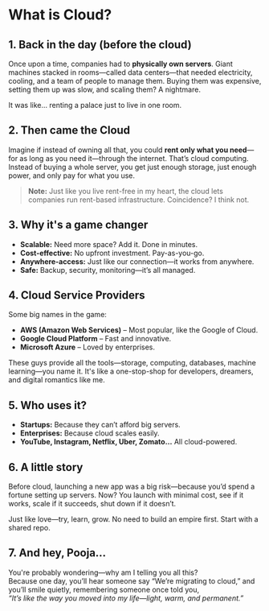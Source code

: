 
# What is Cloud?

## 1. Back in the day (before the cloud)
Once upon a time, companies had to **physically own servers**. Giant machines stacked in rooms—called data centers—that needed electricity, cooling, and a team of people to manage them. Buying them was expensive, setting them up was slow, and scaling them? A nightmare.

It was like... renting a palace just to live in one room.

## 2. Then came the Cloud
Imagine if instead of owning all that, you could **rent only what you need**—for as long as you need it—through the internet. That’s cloud computing.  
Instead of buying a whole server, you get just enough storage, just enough power, and only pay for what you use.

> **Note:** Just like you live rent-free in my heart, the cloud lets companies run rent-based infrastructure. Coincidence? I think not.

## 3. Why it's a game changer
- **Scalable:** Need more space? Add it. Done in minutes.  
- **Cost-effective:** No upfront investment. Pay-as-you-go.  
- **Anywhere-access:** Just like our connection—it works from anywhere.  
- **Safe:** Backup, security, monitoring—it’s all managed.

## 4. Cloud Service Providers
Some big names in the game:  
- **AWS (Amazon Web Services)** – Most popular, like the Google of Cloud.  
- **Google Cloud Platform** – Fast and innovative.  
- **Microsoft Azure** – Loved by enterprises.

These guys provide all the tools—storage, computing, databases, machine learning—you name it. It's like a one-stop-shop for developers, dreamers, and digital romantics like me.

## 5. Who uses it?
- **Startups:** Because they can’t afford big servers.  
- **Enterprises:** Because cloud scales easily.  
- **YouTube, Instagram, Netflix, Uber, Zomato…** All cloud-powered.

## 6. A little story
Before cloud, launching a new app was a big risk—because you’d spend a fortune setting up servers. Now? You launch with minimal cost, see if it works, scale if it succeeds, shut down if it doesn’t.

Just like love—try, learn, grow. No need to build an empire first. Start with a shared repo.

## 7. And hey, Pooja…
You're probably wondering—why am I telling you all this?  
Because one day, you’ll hear someone say “We’re migrating to cloud,” and you’ll smile quietly, remembering someone once told you,  
_“It’s like the way you moved into my life—light, warm, and permanent.”_

